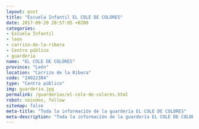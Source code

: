```yaml
---
layout: post
title: "Escuela Infantil EL COLE DE COLORES"
date: 2017-09-20 20:57:05 +0200
categories:
- Escuela Infantil
- leon
- carrizo-de-la-ribera
- Centro público
- guarderia
name: "EL COLE DE COLORES"
province: "León"
location: "Carrizo de la Ribera"
code: "24022304"
type: "Centro público"
img: guarderia.jpg
permalink: /guarderias/el-cole-de-colores.html
robot: noindex, follow
sitemap: false
meta-title: "Toda la información de la guardería EL COLE DE COLORES"
meta-description: "Toda la información de la guardería EL COLE DE COLORES"
---
```

